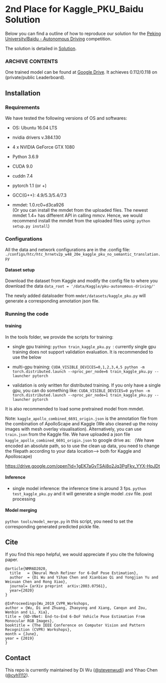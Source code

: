 # 2nd Place for Kaggle_PKU_Baidu Solution

Below you can find a outline of how to reproduce our solution for the
[Peking University/Baidu - Autonomous Driving](https://www.kaggle.com/c/pku-autonomous-driving/) competition.

The solution is detailed in [Solution](README_solution.md).

### ARCHIVE CONTENTS

One trained model can be found at [Google Drive](https://drive.google.com/open?id=1IldUtfgoRly6Ili3C9h6Xncgfet4DXKC).
It achieves 0.112/0.118 on (private/public Leaderboard).


## Installation
### Requirements


We have tested the following versions of OS and softwares:
- OS: Ubuntu 16.04 LTS 
- nvidia drivers v.384.130
- 4 x NVIDIA GeForce GTX 1080

- Python 3.6.9
- CUDA 9.0
- cuddn 7.4
- pytorch 1.1 (or +)
- GCC(G++): 4.9/5.3/5.4/7.3
- mmdet: 1.0.rc0+d3ca926  
(Or you can install the mmdet from the uploaded files. The newest mmdet 1.4+ has different API in calling mmcv.
Hence, we would recommend install the mmdet from the uploaded files using:
`python setup.py install`)

### Configurations
 All the data and network configurations are in the .config file:
 ` ./configs/htc/htc_hrnetv2p_w48_20e_kaggle_pku_no_semantic_translation.py ` 


#### Dataset setup

Download the dataset from Kaggle and modify the config file to where you download the data
`data_root = '/data/Kaggle/pku-autonomous-driving/'`

The newly added dataloader from `mmdet/datasets/kaggle_pku.py`
will generate a corresponding annotation json file.

### Running the code

#### training
In the tools folder, we provide the scripts for training:

- single gpu training: `python train_kaggle_pku.py `: currently single gpu training does not support validation evaluation. It
is recommended to  use the below

- multi-gpu training:  `CUDA_VISIBLE_DEVICES=0,1,2,3,4,5 python -m torch.distributed.launch --nproc_per_node=6 train_kaggle_pku.py --launcher pytorch`

- validation is only written for distributed training. If you only have a single gpu, you can do something like:  `CUDA_VISIBLE_DEVICES=0 python -m torch.distributed.launch --nproc_per_node=1 train_kaggle_pku.py --launcher pytorch`

It is also recommended to load some pretrained model from mmdet.

Note: `kaggle_apollo_combined_6691_origin.json` is the annotation file from the combination of ApolloScape and Kaggle (We also cleaned up the noisy images with mesh overlay visualisation).
Alternatively, you can use `train.json` from the Kaggle file. 
We have uploaded a json file `kaggle_apollo_combined_6691_origin.json` to google drive as:
（We have encoded an absolute path, so to use the clean up data, you need to change the filepath
according to your data location--> both for Kaggle and Apolloscape)

https://drive.google.com/open?id=1gEK7aGvTSAi8o2Jq3PgFky_YYX-HpJDt

#### Inference 

- single model inference:  the inference time is around 3 fps. `python test_kaggle_pku.py` and it will generate a single model .csv file.
post processing

#### Model merging

`python tools/model_merge.py`  in this script, you need to set the corresponding generated predicted pickle file.

## Cite

If you find this repo helpful, we would appreciate if you cite the following paper.

```
@article{NMR6D2020,
  title   = {Neural Mesh Refiner for 6-DoF Pose Estimation},
  author  = {Di Wu and Yihao Chen and Xianbiao Qi and Yongjian Yu and Weixuan Chen and Rong Xiao},
  journal= {arXiv preprint 	arXiv:2003.07561},
  year={2020}
}

@InProceedings{Wu_2019_CVPR_Workshops,
author = {Wu, Di and Zhuang, Zhaoyong and Xiang, Canqun and Zou, Wenbin and Li, Xia},
title = {6D-VNet: End-to-End 6-DoF Vehicle Pose Estimation From Monocular RGB Images},
booktitle = {The IEEE Conference on Computer Vision and Pattern Recognition (CVPR) Workshops},
month = {June},
year = {2019}
}
```

## Contact

This repo is currently maintained by Di Wu ([@stevenwudi](http://github.com/stevenwudi)) and Yihao Chen ([@cyh1112](o0o@o0oo0o.cc)).

